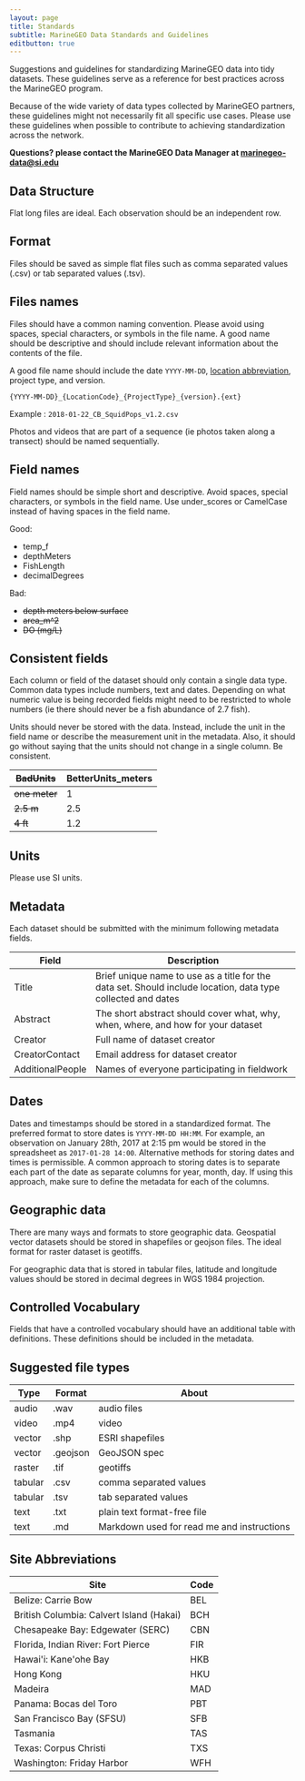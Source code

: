 ```yaml
---
layout: page
title: Standards
subtitle: MarineGEO Data Standards and Guidelines
editbutton: true
---
```


Suggestions and guidelines for standardizing MarineGEO data into tidy datasets. These guidelines serve as a reference for best practices across the MarineGEO program.

Because of the wide variety of data types collected by MarineGEO partners, these guidelines might not necessarily fit all specific use cases. Please use these guidelines when possible to contribute to achieving standardization across the network.

**Questions? please contact the MarineGEO Data Manager at <marinegeo-data@si.edu>**

## Data Structure

Flat long files are ideal. Each observation should be an independent row.

## Format

Files should be saved as simple flat files such as comma separated values (.csv) or tab separated values (.tsv).

## Files names

Files should have a common naming convention. Please avoid using spaces, special characters, or symbols in the file name. A good name should be descriptive and should include relevant information about the contents of the file.

A good file name should include the date `YYYY-MM-DD`, [location abbreviation](#site-abbreviations), project type, and version.

`{YYYY-MM-DD}_{LocationCode}_{ProjectType}_{version}.{ext}`

Example : `2018-01-22_CB_SquidPops_v1.2.csv`

Photos and videos that are part of a sequence (ie photos taken along a transect) should be named sequentially.

## Field names

Field names should be simple short and descriptive. Avoid spaces, special characters, or symbols in the field name. Use under_scores or CamelCase instead of having spaces in the field name.


Good:
 - temp_f
 - depthMeters
 - FishLength
 - decimalDegrees

Bad:
 - ~~depth meters below surface~~
 - ~~area_m^2~~
 - ~~DO (mg/L)~~


## Consistent fields

Each column or field of the dataset should only contain a single data type. Common data types include numbers, text and dates. Depending on what numeric value is being recorded fields might need to be restricted to whole numbers (ie there should never be a fish abundance of 2.7 fish).

Units should never be stored with the data. Instead, include the unit in the field name or describe the measurement unit in the metadata. Also, it should go without saying that the units should not change in a single column. Be consistent.

| ~~BadUnits~~ | BetterUnits_meters |
| --- | ------ |
| ~~one meter~~ | 1 |
| ~~2.5 m~~  | 2.5 |
| ~~4 ft~~ | 1.2 |

## Units

Please use SI units.

## Metadata

 Each dataset should be submitted with the minimum following metadata fields.

| Field         | Description           |
| ------------- | ------------- |
| Title      | Brief unique name to use as a title for the data set. Should include location, data type collected and dates |
| Abstract     | The short abstract should cover what, why, when, where, and how for your dataset       |
| Creator | Full name of dataset creator     |
| CreatorContact | Email address for dataset creator   |
| AdditionalPeople | Names of everyone participating in fieldwork |


## Dates

Dates and timestamps should be stored in a standardized format. The preferred format to store dates is `YYYY-MM-DD HH:MM`. For example, an observation on January 28th, 2017 at 2:15 pm would be stored in the spreadsheet as `2017-01-28 14:00`. Alternative methods for storing dates and times is permissible. A common approach to storing dates is to separate each part of the date as separate columns for year, month, day. If using this approach, make sure to define the metadata for each of the columns.


## Geographic data

There are many ways and formats to store geographic data. Geospatial vector datasets should be stored in shapefiles or geojson files. The ideal format for raster dataset is geotiffs.

For geographic data that is stored in tabular files, latitude and longitude values should be stored in decimal degrees in WGS 1984 projection.


## Controlled Vocabulary

Fields that have a controlled vocabulary should have an additional table with definitions. These definitions should be included in the metadata.


## Suggested file types

| Type | Format | About |
| ---- | ------ | ----- |
| audio | .wav  | audio files |
| video | .mp4  | video |
| vector | .shp | ESRI shapefiles |
| vector | .geojson | GeoJSON spec |
| raster | .tif | geotiffs |
| tabular | .csv | comma separated values |
| tabular | .tsv | tab separated values |
| text | .txt | plain text format-free file |
| text | .md | Markdown used for read me and instructions |


## Site Abbreviations

| Site | Code |
| ---- | ---- |
| Belize: Carrie Bow | BEL |
| British Columbia: Calvert Island (Hakai) | BCH |
| Chesapeake Bay: Edgewater (SERC) | CBN |
| Florida, Indian River: Fort Pierce | FIR |
| Hawai'i: Kane'ohe Bay | HKB |
| Hong Kong | HKU |
| Madeira | MAD |
| Panama: Bocas del Toro | PBT |
| San Francisco Bay (SFSU) | SFB |
| Tasmania | TAS |
| Texas: Corpus Christi | TXS |
| Washington: Friday Harbor | WFH |
